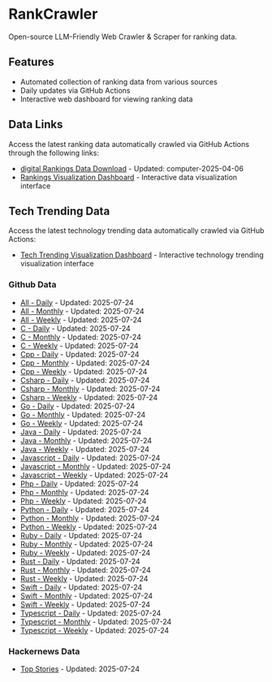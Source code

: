 # RankCrawler

Open-source LLM-Friendly Web Crawler & Scraper for ranking data.

## Features

* Automated collection of ranking data from various sources
* Daily updates via GitHub Actions
* Interactive web dashboard for viewing ranking data


## Data Links

Access the latest ranking data automatically crawled via GitHub Actions through the following links:

* [digital Rankings Data Download](https://github.com/chenjy16/RankCrawler/blob/main/data/1688/digital_computer_2025-04-06.json) - Updated: computer-2025-04-06
* [Rankings Visualization Dashboard](https://chenjy16.github.io/RankCrawler/1688_rankings.html) - Interactive data visualization interface




## Tech Trending Data

Access the latest technology trending data automatically crawled via GitHub Actions:

* [Tech Trending Visualization Dashboard](https://chenjy16.github.io/RankCrawler/tech_trending.html) - Interactive technology trending visualization interface

### Github Data

* [All - Daily](https://github.com/chenjy16/RankCrawler/blob/main/data/github/github_all_daily_2025-07-24.json) - Updated: 2025-07-24
* [All - Monthly](https://github.com/chenjy16/RankCrawler/blob/main/data/github/github_all_monthly_2025-07-24.json) - Updated: 2025-07-24
* [All - Weekly](https://github.com/chenjy16/RankCrawler/blob/main/data/github/github_all_weekly_2025-07-24.json) - Updated: 2025-07-24
* [C - Daily](https://github.com/chenjy16/RankCrawler/blob/main/data/github/github_c_daily_2025-07-24.json) - Updated: 2025-07-24
* [C - Monthly](https://github.com/chenjy16/RankCrawler/blob/main/data/github/github_c_monthly_2025-07-24.json) - Updated: 2025-07-24
* [C - Weekly](https://github.com/chenjy16/RankCrawler/blob/main/data/github/github_c_weekly_2025-07-24.json) - Updated: 2025-07-24
* [Cpp - Daily](https://github.com/chenjy16/RankCrawler/blob/main/data/github/github_cpp_daily_2025-07-24.json) - Updated: 2025-07-24
* [Cpp - Monthly](https://github.com/chenjy16/RankCrawler/blob/main/data/github/github_cpp_monthly_2025-07-24.json) - Updated: 2025-07-24
* [Cpp - Weekly](https://github.com/chenjy16/RankCrawler/blob/main/data/github/github_cpp_weekly_2025-07-24.json) - Updated: 2025-07-24
* [Csharp - Daily](https://github.com/chenjy16/RankCrawler/blob/main/data/github/github_csharp_daily_2025-07-24.json) - Updated: 2025-07-24
* [Csharp - Monthly](https://github.com/chenjy16/RankCrawler/blob/main/data/github/github_csharp_monthly_2025-07-24.json) - Updated: 2025-07-24
* [Csharp - Weekly](https://github.com/chenjy16/RankCrawler/blob/main/data/github/github_csharp_weekly_2025-07-24.json) - Updated: 2025-07-24
* [Go - Daily](https://github.com/chenjy16/RankCrawler/blob/main/data/github/github_go_daily_2025-07-24.json) - Updated: 2025-07-24
* [Go - Monthly](https://github.com/chenjy16/RankCrawler/blob/main/data/github/github_go_monthly_2025-07-24.json) - Updated: 2025-07-24
* [Go - Weekly](https://github.com/chenjy16/RankCrawler/blob/main/data/github/github_go_weekly_2025-07-24.json) - Updated: 2025-07-24
* [Java - Daily](https://github.com/chenjy16/RankCrawler/blob/main/data/github/github_java_daily_2025-07-24.json) - Updated: 2025-07-24
* [Java - Monthly](https://github.com/chenjy16/RankCrawler/blob/main/data/github/github_java_monthly_2025-07-24.json) - Updated: 2025-07-24
* [Java - Weekly](https://github.com/chenjy16/RankCrawler/blob/main/data/github/github_java_weekly_2025-07-24.json) - Updated: 2025-07-24
* [Javascript - Daily](https://github.com/chenjy16/RankCrawler/blob/main/data/github/github_javascript_daily_2025-07-24.json) - Updated: 2025-07-24
* [Javascript - Monthly](https://github.com/chenjy16/RankCrawler/blob/main/data/github/github_javascript_monthly_2025-07-24.json) - Updated: 2025-07-24
* [Javascript - Weekly](https://github.com/chenjy16/RankCrawler/blob/main/data/github/github_javascript_weekly_2025-07-24.json) - Updated: 2025-07-24
* [Php - Daily](https://github.com/chenjy16/RankCrawler/blob/main/data/github/github_php_daily_2025-07-24.json) - Updated: 2025-07-24
* [Php - Monthly](https://github.com/chenjy16/RankCrawler/blob/main/data/github/github_php_monthly_2025-07-24.json) - Updated: 2025-07-24
* [Php - Weekly](https://github.com/chenjy16/RankCrawler/blob/main/data/github/github_php_weekly_2025-07-24.json) - Updated: 2025-07-24
* [Python - Daily](https://github.com/chenjy16/RankCrawler/blob/main/data/github/github_python_daily_2025-07-24.json) - Updated: 2025-07-24
* [Python - Monthly](https://github.com/chenjy16/RankCrawler/blob/main/data/github/github_python_monthly_2025-07-24.json) - Updated: 2025-07-24
* [Python - Weekly](https://github.com/chenjy16/RankCrawler/blob/main/data/github/github_python_weekly_2025-07-24.json) - Updated: 2025-07-24
* [Ruby - Daily](https://github.com/chenjy16/RankCrawler/blob/main/data/github/github_ruby_daily_2025-07-24.json) - Updated: 2025-07-24
* [Ruby - Monthly](https://github.com/chenjy16/RankCrawler/blob/main/data/github/github_ruby_monthly_2025-07-24.json) - Updated: 2025-07-24
* [Ruby - Weekly](https://github.com/chenjy16/RankCrawler/blob/main/data/github/github_ruby_weekly_2025-07-24.json) - Updated: 2025-07-24
* [Rust - Daily](https://github.com/chenjy16/RankCrawler/blob/main/data/github/github_rust_daily_2025-07-24.json) - Updated: 2025-07-24
* [Rust - Monthly](https://github.com/chenjy16/RankCrawler/blob/main/data/github/github_rust_monthly_2025-07-24.json) - Updated: 2025-07-24
* [Rust - Weekly](https://github.com/chenjy16/RankCrawler/blob/main/data/github/github_rust_weekly_2025-07-24.json) - Updated: 2025-07-24
* [Swift - Daily](https://github.com/chenjy16/RankCrawler/blob/main/data/github/github_swift_daily_2025-07-24.json) - Updated: 2025-07-24
* [Swift - Monthly](https://github.com/chenjy16/RankCrawler/blob/main/data/github/github_swift_monthly_2025-07-24.json) - Updated: 2025-07-24
* [Swift - Weekly](https://github.com/chenjy16/RankCrawler/blob/main/data/github/github_swift_weekly_2025-07-24.json) - Updated: 2025-07-24
* [Typescript - Daily](https://github.com/chenjy16/RankCrawler/blob/main/data/github/github_typescript_daily_2025-07-24.json) - Updated: 2025-07-24
* [Typescript - Monthly](https://github.com/chenjy16/RankCrawler/blob/main/data/github/github_typescript_monthly_2025-07-24.json) - Updated: 2025-07-24
* [Typescript - Weekly](https://github.com/chenjy16/RankCrawler/blob/main/data/github/github_typescript_weekly_2025-07-24.json) - Updated: 2025-07-24

### Hackernews Data

* [Top Stories](https://github.com/chenjy16/RankCrawler/blob/main/data/hackernews/hackernews_top_2025-07-24.json) - Updated: 2025-07-24


